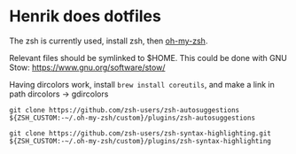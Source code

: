 # Henrik does dotfiles
The zsh is currently used, install zsh, then [oh-my-zsh](https://github.com/ohmyzsh/ohmyzsh).

Relevant files should be symlinked to $HOME.
This could be done with GNU Stow: https://www.gnu.org/software/stow/


Having dircolors work, install `brew install coreutils`, and make a link in path dircolors ->
gdircolors




```
git clone https://github.com/zsh-users/zsh-autosuggestions ${ZSH_CUSTOM:-~/.oh-my-zsh/custom}/plugins/zsh-autosuggestions
```

```
git clone https://github.com/zsh-users/zsh-syntax-highlighting.git ${ZSH_CUSTOM:-~/.oh-my-zsh/custom}/plugins/zsh-syntax-highlighting
```

